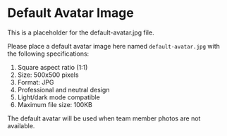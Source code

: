 # Default Avatar Image

This is a placeholder for the default-avatar.jpg file.

Please place a default avatar image here named `default-avatar.jpg` with the following specifications:

1. Square aspect ratio (1:1)
2. Size: 500x500 pixels
3. Format: JPG
4. Professional and neutral design
5. Light/dark mode compatible
6. Maximum file size: 100KB

The default avatar will be used when team member photos are not available.
